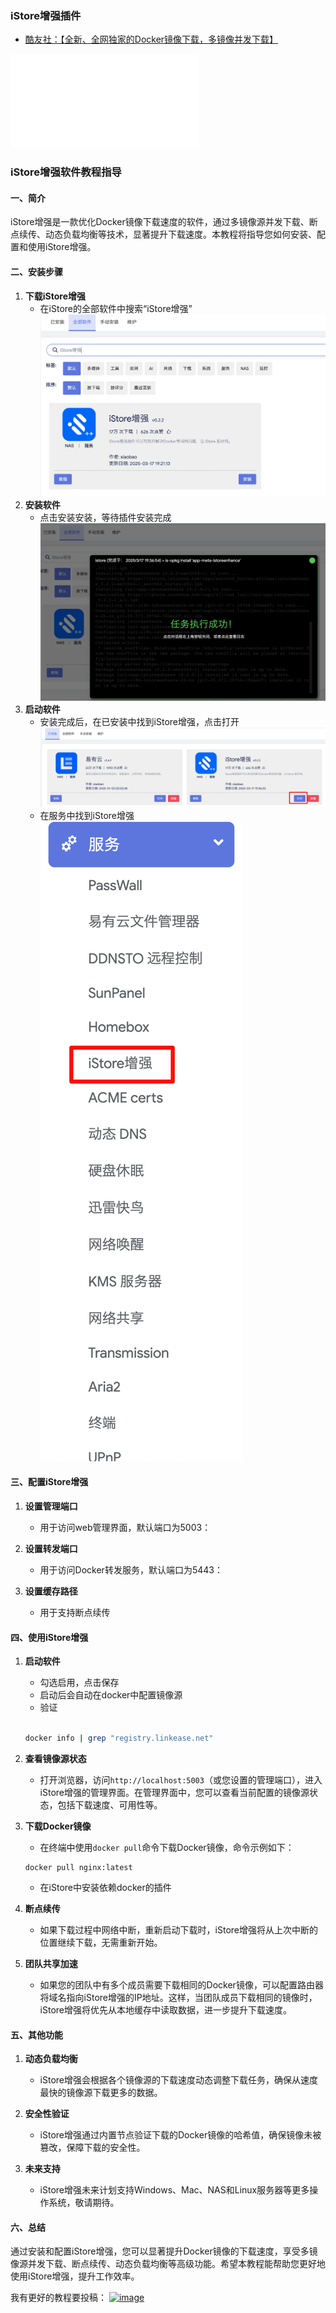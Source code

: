 ### iStore增强插件


* [酷友社：【全新、全网独家的Docker镜像下载，多镜像并发下载】](https://www.bilibili.com/video/BV1GvQWYZEt9/)

<iframe src="//player.bilibili.com/player.html?bvid=BV1GvQWYZEt9&autoplay=0"
 scrolling="no" border="0" frameborder="no" framespacing="0" allowfullscreen="true"></iframe>

### iStore增强软件教程指导

#### 一、简介
iStore增强是一款优化Docker镜像下载速度的软件，通过多镜像源并发下载、断点续传、动态负载均衡等技术，显著提升下载速度。本教程将指导您如何安装、配置和使用iStore增强。

#### 二、安装步骤
1. **下载iStore增强**
   - 在iStore的全部软件中搜索“iStore增强”
    ![1](./iStoreEhance/1.png)
2. **安装软件**
   - 点击安装安装，等待插件安装完成
![2](./iStoreEhance/2.png)
3. **启动软件**
   - 安装完成后，在已安装中找到iStore增强，点击打开
   ![3](./iStoreEhance/3.png)
   - 在服务中找到iStore增强
   ![4](./iStoreEhance/4.png)

#### 三、配置iStore增强
1. **设置管理端口**
   - 用于访问web管理界面，默认端口为5003：

2. **设置转发端口**
   - 用于访问Docker转发服务，默认端口为5443：

3. **设置缓存路径**
   - 用于支持断点续传

#### 四、使用iStore增强
1. **启动软件**
   - 勾选启用，点击保存
   - 启动后会自动在docker中配置镜像源
   - 验证
   ```bash
   
   docker info | grep "registry.linkease.net"
   
   ```

2. **查看镜像源状态**
   - 打开浏览器，访问`http://localhost:5003`（或您设置的管理端口），进入iStore增强的管理界面。在管理界面中，您可以查看当前配置的镜像源状态，包括下载速度、可用性等。

3. **下载Docker镜像**
   - 在终端中使用`docker pull`命令下载Docker镜像，命令示例如下：
   ```
   docker pull nginx:latest
   ```
   - 在iStore中安装依赖docker的插件

4. **断点续传**
   - 如果下载过程中网络中断，重新启动下载时，iStore增强将从上次中断的位置继续下载，无需重新开始。

5. **团队共享加速**
   - 如果您的团队中有多个成员需要下载相同的Docker镜像，可以配置路由器将域名指向iStore增强的IP地址。这样，当团队成员下载相同的镜像时，iStore增强将优先从本地缓存中读取数据，进一步提升下载速度。

#### 五、其他功能
1. **动态负载均衡**
   - iStore增强会根据各个镜像源的下载速度动态调整下载任务，确保从速度最快的镜像源下载更多的数据。

2. **安全性验证**
   - iStore增强通过内置节点验证下载的Docker镜像的哈希值，确保镜像未被篡改，保障下载的安全性。

3. **未来支持**
   - iStore增强未来计划支持Windows、Mac、NAS和Linux服务器等更多操作系统，敬请期待。

#### 六、总结
通过安装和配置iStore增强，您可以显著提升Docker镜像的下载速度，享受多镜像源并发下载、断点续传、动态负载均衡等高级功能。希望本教程能帮助您更好地使用iStore增强，提升工作效率。


我有更好的教程要投稿：
[![image](./picture/post.png)](/zh/guide/istore/software/post-my-tutorial.html)

